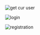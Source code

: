 ![get cur user](https://github.com/user-attachments/assets/3b4255e0-6ea5-4f0e-9847-f31bd504c9dd)

![login](https://github.com/user-attachments/assets/12e6a705-94fc-4ecc-94bf-d1360ecf0708)

![registration](https://github.com/user-attachments/assets/b2f61861-5c58-492f-9fd2-cb9c74573b4c)
